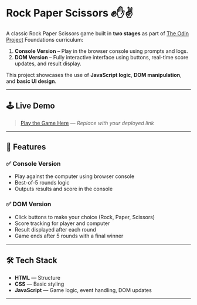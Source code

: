 # Rock Paper Scissors ✊✋✌️

A classic Rock Paper Scissors game built in **two stages** as part of [The Odin Project](https://www.theodinproject.com/) Foundations curriculum:

1. **Console Version** – Play in the browser console using prompts and logs.
2. **DOM Version** – Fully interactive interface using buttons, real-time score updates, and result display.

This project showcases the use of **JavaScript logic**, **DOM manipulation**, and **basic UI design**.

---

## 🕹️ Live Demo

> [Play the Game Here](#) — _Replace with your deployed link_

---

## 🎯 Features

### ✅ Console Version
- Play against the computer using browser console
- Best-of-5 rounds logic
- Outputs results and score in the console

### ✅ DOM Version
- Click buttons to make your choice (Rock, Paper, Scissors)
- Score tracking for player and computer
- Result displayed after each round
- Game ends after 5 rounds with a final winner

---

## 🛠️ Tech Stack

- **HTML** — Structure  
- **CSS** — Basic styling  
- **JavaScript** — Game logic, event handling, DOM updates

---
